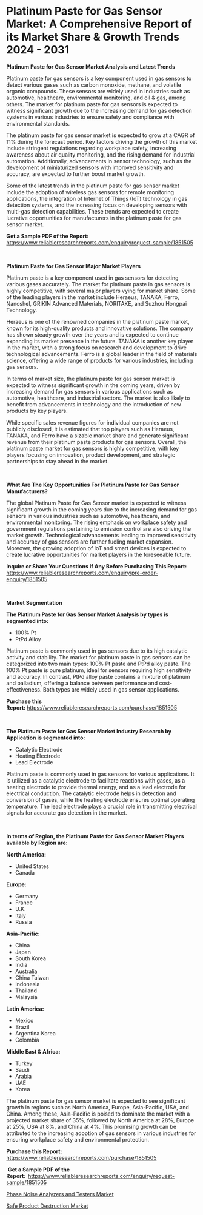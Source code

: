 <p><h1>Platinum Paste for Gas Sensor Market: A Comprehensive Report of its Market Share & Growth Trends 2024 - 2031</h1></p><p><strong>Platinum Paste for Gas Sensor Market Analysis and Latest Trends</strong></p>
<p><p>Platinum paste for gas sensors is a key component used in gas sensors to detect various gases such as carbon monoxide, methane, and volatile organic compounds. These sensors are widely used in industries such as automotive, healthcare, environmental monitoring, and oil & gas, among others. The market for platinum paste for gas sensors is expected to witness significant growth due to the increasing demand for gas detection systems in various industries to ensure safety and compliance with environmental standards.</p><p>The platinum paste for gas sensor market is expected to grow at a CAGR of 11% during the forecast period. Key factors driving the growth of this market include stringent regulations regarding workplace safety, increasing awareness about air quality monitoring, and the rising demand for industrial automation. Additionally, advancements in sensor technology, such as the development of miniaturized sensors with improved sensitivity and accuracy, are expected to further boost market growth.</p><p>Some of the latest trends in the platinum paste for gas sensor market include the adoption of wireless gas sensors for remote monitoring applications, the integration of Internet of Things (IoT) technology in gas detection systems, and the increasing focus on developing sensors with multi-gas detection capabilities. These trends are expected to create lucrative opportunities for manufacturers in the platinum paste for gas sensor market.</p></p>
<p><strong>Get a Sample PDF of the Report:&nbsp;</strong> <a href="https://www.reliableresearchreports.com/enquiry/request-sample/1851505">https://www.reliableresearchreports.com/enquiry/request-sample/1851505</a></p>
<p>&nbsp;</p>
<p><strong>Platinum Paste for Gas Sensor Major Market Players</strong></p>
<p><p>Platinum paste is a key component used in gas sensors for detecting various gases accurately. The market for platinum paste in gas sensors is highly competitive, with several major players vying for market share. Some of the leading players in the market include Heraeus, TANAKA, Ferro, Nanoshel, GRIKIN Advanced Materials, NORITAKE, and Suzhou Hongpai Technology.</p><p>Heraeus is one of the renowned companies in the platinum paste market, known for its high-quality products and innovative solutions. The company has shown steady growth over the years and is expected to continue expanding its market presence in the future. TANAKA is another key player in the market, with a strong focus on research and development to drive technological advancements. Ferro is a global leader in the field of materials science, offering a wide range of products for various industries, including gas sensors.</p><p>In terms of market size, the platinum paste for gas sensor market is expected to witness significant growth in the coming years, driven by increasing demand for gas sensors in various applications such as automotive, healthcare, and industrial sectors. The market is also likely to benefit from advancements in technology and the introduction of new products by key players.</p><p>While specific sales revenue figures for individual companies are not publicly disclosed, it is estimated that top players such as Heraeus, TANAKA, and Ferro have a sizable market share and generate significant revenue from their platinum paste products for gas sensors. Overall, the platinum paste market for gas sensors is highly competitive, with key players focusing on innovation, product development, and strategic partnerships to stay ahead in the market.</p></p>
<p>&nbsp;</p>
<p><strong>What Are The Key Opportunities For Platinum Paste for Gas Sensor Manufacturers?</strong></p>
<p><p>The global Platinum Paste for Gas Sensor market is expected to witness significant growth in the coming years due to the increasing demand for gas sensors in various industries such as automotive, healthcare, and environmental monitoring. The rising emphasis on workplace safety and government regulations pertaining to emission control are also driving the market growth. Technological advancements leading to improved sensitivity and accuracy of gas sensors are further fueling market expansion. Moreover, the growing adoption of IoT and smart devices is expected to create lucrative opportunities for market players in the foreseeable future.</p></p>
<p><strong>Inquire or Share Your Questions If Any Before Purchasing This Report:</strong> <a href="https://www.reliableresearchreports.com/enquiry/pre-order-enquiry/1851505">https://www.reliableresearchreports.com/enquiry/pre-order-enquiry/1851505</a></p>
<p>&nbsp;</p>
<p><strong>Market Segmentation</strong></p>
<p><strong>The Platinum Paste for Gas Sensor Market Analysis by types is segmented into:</strong></p>
<p><ul><li>100% Pt</li><li>PtPd Alloy</li></ul></p>
<p><p>Platinum paste is commonly used in gas sensors due to its high catalytic activity and stability. The market for platinum paste in gas sensors can be categorized into two main types: 100% Pt paste and PtPd alloy paste. The 100% Pt paste is pure platinum, ideal for sensors requiring high sensitivity and accuracy. In contrast, PtPd alloy paste contains a mixture of platinum and palladium, offering a balance between performance and cost-effectiveness. Both types are widely used in gas sensor applications.</p></p>
<p><strong>Purchase this Report:&nbsp;</strong><a href="https://www.reliableresearchreports.com/purchase/1851505">https://www.reliableresearchreports.com/purchase/1851505</a></p>
<p>&nbsp;</p>
<p><strong>The Platinum Paste for Gas Sensor Market Industry Research by Application is segmented into:</strong></p>
<p><ul><li>Catalytic Electrode</li><li>Heating Electrode</li><li>Lead Electrode</li></ul></p>
<p><p>Platinum paste is commonly used in gas sensors for various applications. It is utilized as a catalytic electrode to facilitate reactions with gases, as a heating electrode to provide thermal energy, and as a lead electrode for electrical conduction. The catalytic electrode helps in detection and conversion of gases, while the heating electrode ensures optimal operating temperature. The lead electrode plays a crucial role in transmitting electrical signals for accurate gas detection in the market.</p></p>
<p>&nbsp;</p>
<p><strong>In terms of Region, the Platinum Paste for Gas Sensor Market Players available by Region are:</strong></p>
<p>
    <p> <strong> North America: </strong>
        <ul>
            <li>United States</li>
            <li>Canada</li>
        </ul>
        </p> 
    <p> <strong> Europe: </strong>
        <ul>
            <li>Germany</li>
            <li>France</li>
            <li>U.K.</li>
            <li>Italy</li>
            <li>Russia</li>
        </ul>
        </p> 
    <p> <strong> Asia-Pacific: </strong>
        <ul>
            <li>China</li>
            <li>Japan</li>
            <li>South Korea</li>
            <li>India</li>
            <li>Australia</li>
            <li>China Taiwan</li>
            <li>Indonesia</li>
            <li>Thailand</li>
            <li>Malaysia</li>
        </ul>
        </p> 
    <p> <strong> Latin America: </strong>
        <ul>
            <li>Mexico</li>
            <li>Brazil</li>
            <li>Argentina Korea</li>
            <li>Colombia</li>
        </ul>
        </p> 
    <p> <strong> Middle East & Africa: </strong>
        <ul>
            <li>Turkey</li>
            <li>Saudi</li>
            <li>Arabia</li>
            <li>UAE</li>
            <li>Korea</li>
        </ul>
    </p>
    </p>
<p><p>The platinum paste for gas sensor market is expected to see significant growth in regions such as North America, Europe, Asia-Pacific, USA, and China. Among these, Asia-Pacific is poised to dominate the market with a projected market share of 35%, followed by North America at 28%, Europe at 25%, USA at 8%, and China at 4%. This promising growth can be attributed to the increasing adoption of gas sensors in various industries for ensuring workplace safety and environmental protection.</p></p>
<p><strong>Purchase this Report: </strong><a href="https://www.reliableresearchreports.com/purchase/1851505">https://www.reliableresearchreports.com/purchase/1851505</a></p>
<p>&nbsp;<strong>Get a Sample PDF of the Report:&nbsp;&nbsp;</strong><a href="https://www.reliableresearchreports.com/enquiry/request-sample/1851505">https://www.reliableresearchreports.com/enquiry/request-sample/1851505</a></p>
<p><strong></strong></p>
<p><p><a href="https://issuu.com/reportprime-2/docs/phase-noise-analyzers-and-testers-market-size-2030">Phase Noise Analyzers and Testers Market</a></p><p><a href="https://issuu.com/reportprime-2/docs/safe-product-destruction-market-size-2030.pptx">Safe Product Destruction Market</a></p></p>